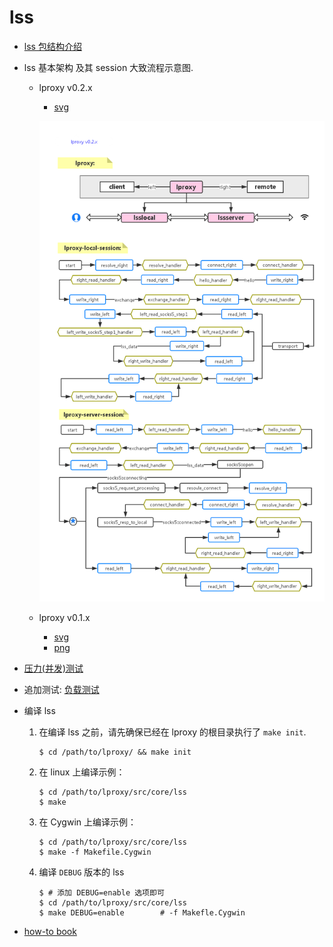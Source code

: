 # lss

* [lss 包结构介绍](./pack.md)

* lss 基本架构 及其 session 大致流程示意图.

	* lproxy v0.2.x

		* [svg](./lproxy_v0.2.x.svg)

		![lproxy](./lproxy_v0.2.x.png)
	
	* lproxy v0.1.x

		* [svg](./lproxy_v0.1.x.svg)
		* [png](./lproxy_v0.1.x.png)

* [压力(并发)测试](./StressTesting.md)

* 追加测试: [负载测试](./LoadTesting.md)

* 编译 lss

	1. 在编译 lss 之前，请先确保已经在 lproxy 的根目录执行了 `make init`.

		```shell
		$ cd /path/to/lproxy/ && make init
		```

	2. 在 linux 上编译示例：

		```shell
		$ cd /path/to/lproxy/src/core/lss
		$ make
		```

	3. 在 Cygwin 上编译示例：

		```shell
		$ cd /path/to/lproxy/src/core/lss
		$ make -f Makefile.Cygwin
		```

	4. 编译 `DEBUG` 版本的 lss

		```shell
		$ # 添加 DEBUG=enable 选项即可
		$ cd /path/to/lproxy/src/core/lss
		$ make DEBUG=enable        # -f Makefle.Cygwin
		```
* [how-to book](../../src/core/lss/HOWTO)